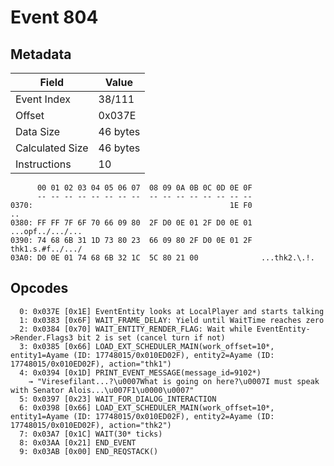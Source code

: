 # Event 804

## Metadata

| Field           | Value    |
|-----------------|----------|
| Event Index     | 38/111   |
| Offset          | 0x037E   |
| Data Size       | 46 bytes |
| Calculated Size | 46 bytes |
| Instructions    | 10       |

```
      00 01 02 03 04 05 06 07  08 09 0A 0B 0C 0D 0E 0F
      -- -- -- -- -- -- -- --  -- -- -- -- -- -- -- --
0370:                                            1E F0                ..
0380: FF FF 7F 6F 70 66 09 80  2F D0 0E 01 2F D0 0E 01  ...opf../.../...
0390: 74 68 6B 31 1D 73 80 23  66 09 80 2F D0 0E 01 2F  thk1.s.#f../.../
03A0: D0 0E 01 74 68 6B 32 1C  5C 80 21 00              ...thk2.\.!.    
```

## Opcodes

```
  0: 0x037E [0x1E] EventEntity looks at LocalPlayer and starts talking
  1: 0x0383 [0x6F] WAIT_FRAME_DELAY: Yield until WaitTime reaches zero
  2: 0x0384 [0x70] WAIT_ENTITY_RENDER_FLAG: Wait while EventEntity->Render.Flags3 bit 2 is set (cancel turn if not)
  3: 0x0385 [0x66] LOAD_EXT_SCHEDULER_MAIN(work_offset=10*, entity1=Ayame (ID: 17748015/0x010ED02F), entity2=Ayame (ID: 17748015/0x010ED02F), action="thk1")
  4: 0x0394 [0x1D] PRINT_EVENT_MESSAGE(message_id=9102*)
    → "Viresefilant...?\u0007What is going on here?\u0007I must speak with Senator Alois...\u007F1\u0000\u0007"
  5: 0x0397 [0x23] WAIT_FOR_DIALOG_INTERACTION
  6: 0x0398 [0x66] LOAD_EXT_SCHEDULER_MAIN(work_offset=10*, entity1=Ayame (ID: 17748015/0x010ED02F), entity2=Ayame (ID: 17748015/0x010ED02F), action="thk2")
  7: 0x03A7 [0x1C] WAIT(30* ticks)
  8: 0x03AA [0x21] END_EVENT
  9: 0x03AB [0x00] END_REQSTACK()
```
